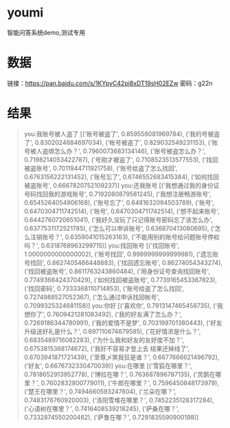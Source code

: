 # youmi
智能问答系统demo,测试专用

# 数据
链接：https://pan.baidu.com/s/1KYpyC42pi8xDT19sH02EZw 密码：g22n

# 结果
>you:我账号被人盗了
[('账号被盗了', 0.859556081969784), ('我的号被盗了', 0.8302024684697034), ('帐号被盗了', 0.829032549231153), ('账号被人盗绑怎么办？', 0.7960073683134146), ('账号被盗怎么办？', 0.7198214053422787), ('号刚才被盗了', 0.7108523513577553), ('找回被盗账号', 0.7011944711921758), ('账号给盗了怎么找回', 0.6763156222131452), ('账号忘了', 0.6746552683415384), ('如何找回被盗账号', 0.6667820752109237)]
you:还我账号
[('我想通过我的身份证号码找回我的游戏账号', 0.7192080879581245), ('我想注册畅游账号', 0.6545264054906168), ('账号忘了', 0.6481632094503789), ('账号', 0.6470304711742514), ('账号', 0.6470304711742514), ('想不起来账号', 0.6442760720651041), ('我好久没玩了只记得账号密码忘了该怎么办', 0.6377531172521785), ('怎么可以申诉账号', 0.636870413080695), ('怎么注销账号？', 0.6359041015263163), ('不能用别的账号给问题账号停权吗？', 0.6318768963299715)]
you:找回账号
[('找回账号', 1.0000000000000002), ('账号找回', 0.9999999999999981), ('遗忘账号找回', 0.8627405466448883), ('找回遗忘账号', 0.86274054343274), ('找回被盗账号', 0.8611763243860484), ('用身份证号查询找回账号', 0.7749368424370429), ('如何找回被盗账号', 0.7739165453367823), ('找回密码', 0.7333368110714853), ('账号给盗了怎么找回', 0.7274988527052367), ('怎么通过申诉找回帐号', 0.7099325324681158)]
you:你好
[('喜欢你', 0.7913147465458735), ('我想你了', 0.7609421281083492), ('我的好友满了怎么办？', 0.7269186344780991), ('我的爱情不是梦', 0.703199701380443), ('好友升级送好礼是什么？', 0.697110674679585), ('花好情浓是什么？', 0.6835489716082283), ('为什么我和好友的友好度不加？', 0.6753815368174672), ('我好不容易才登上去 结果还掉线了', 0.6703941871721439), ('至尊乄笑我狂是谁？', 0.6677666621496792), ('好友', 0.6676732330470039)]
you:在哪里
[('雪狐在哪里？', 0.7818652913952778), ('博拉在哪？', 0.763687896787135), ('灵鹊在哪里？', 0.7602832800779011), ('牛郎在哪里？', 0.7596450848173979), ('楚王在哪里？', 0.7494660593247604), ('兰朵在哪？', 0.7483176760920003), ('洛阳雪堆在哪里？', 0.7452235128317284), ('心语树在哪里？', 0.7416408539218245), ('萨桑在哪？', 0.7332874550200462), ('萨鲁在哪？', 0.7291835590900198)]


